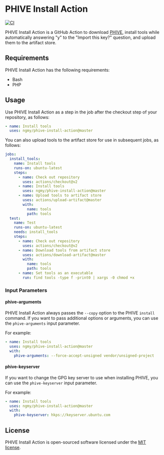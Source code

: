 # PHIVE Install Action
[![CI](https://github.com/ngmy/phive-install-action/actions/workflows/continuous-integration.yml/badge.svg)](https://github.com/ngmy/phive-install-action/actions/workflows/continuous-integration.yml)

PHIVE Install Action is a GitHub Action to download [PHIVE](https://phar.io/), install tools while automatically answering "y" to the "Import this key?" question, and upload them to the artifact store.

## Requirements
PHIVE Install Action has the following requirements:

* Bash
* PHP

## Usage
Use PHIVE Install Action as a step in the job after the checkout step of your repository, as follows:
```yaml
- name: Install tools
  uses: ngmy/phive-install-action@master
```

You can also upload tools to the artifact store for use in subsequent jobs, as follows:
```yaml
jobs:
  install_tools:
    name: Install tools
    runs-on: ubuntu-latest
    steps:
      - name: Check out repository
        uses: actions/checkout@v2
      - name: Install tools
        uses: ngmy/phive-install-action@master
      - name: Upload tools to artifact store
        uses: actions/upload-artifact@master
        with:
          name: tools
          path: tools
  test:
    name: Test
    runs-on: ubuntu-latest
    needs: install_tools
    steps:
      - name: Check out repository
        uses: actions/checkout@v2
      - name: Download tools from artifact store
        uses: actions/download-artifact@master
        with:
          name: tools
          path: tools
      - name: Set tools as an executable
        run: find tools -type f -print0 | xargs -0 chmod +x
```

### Input Parameters
#### phive-arguments
PHIVE Install Action always passes the `--copy` option to the PHIVE `install` command.
If you want to pass additional options or arguments, you can use the `phive-arguments` input parameter.

For example:
```yaml
- name: Install tools
  uses: ngmy/phive-install-action@master
  with:
    phive-arguments: --force-accept-unsigned vendor/unsigned-project
```

#### phive-keyserver
If you want to change the GPG key server to use when installing PHIVE, you can use the `phive-keyserver` input parameter.

For example:
```yaml
- name: Install tools
  uses: ngmy/phive-install-action@master
  with:
    phive-keyserver: hkps://keyserver.ubuntu.com
```

## License
PHIVE Install Action is open-sourced software licensed under the [MIT license](http://opensource.org/licenses/MIT).
